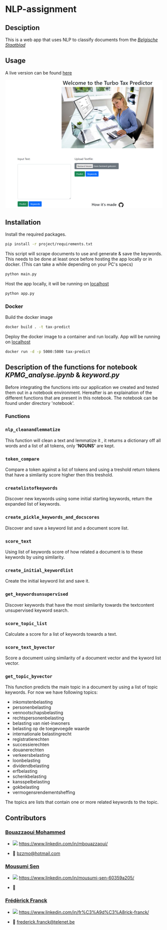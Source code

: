 # NLP-assignment


## Desciption

This is a web app that uses NLP to classify documents from the [*Belgische Staatblad*](https://www.ejustice.just.fgov.be/cgi/summary.pl)

## Usage 

A live version can be found [here](https://tax-predict.herokuapp.com/)


![site](./project/rsc/image_site.png)

## Installation

Install the required packages.

```bash
pip install -r project/requirements.txt
```

This script will scrape documents to use and generate & save the keywords. This needs to be done at least once before hosting the app locally or in docker. (This can take a while depending on your PC's specs)
```bash
python main.py
```

Host the app locally, it will be running on [localhost](http://localhost:5000/)

```bash
python app.py
```

### Docker

Build the docker image
```bash
docker build . -t tax-predict
```

Deploy the docker image to a container and run locally.
App will be running on [localhost](http://localhost:5000/)

```bash
docker run -d -p 5000:5000 tax-predict
```


## Description of the functions for notebook *KPMG_analyse.ipynb* & *keyword.py*

Before integrating the functions into our application we created and tested them out in a notebook environment.
Hereafter is an explaination of the different functions that are present in this notebook.
The notebook can be found under directory 'notebook'.

### Functions

### ```nlp_cleanandlemmatize```
This function will clean a text and lemmatize it , it returns a dictionary off all words and a list of all tokens, only **'NOUNS'** are kept.

###  ```token_compare```
Compare a token against a list of tokens and using a treshold return tokens that have a similarity score higher then this treshold.


###  ```createlistofkeywords```
Discover new keywords using some initial starting keywords, return the expanded list of keywords.
    
###  ```create_pickle_keywords_and_docscores```
Discover and save a keyword list and a document score list.  

###  ```score_text```
Using list of keywords score of how related a document is to these keywords by using similarity.

###  ```create_initial_keywordlist```
Create the initial keyword list and save it.
 
###  ```get_keywordsunsupervised```
Discover keywords that have the most similarity towards the textcontent unsupervised keyword search.

###  ```score_topic_list```
Calculate a score for a list of keywords towards a text.

###  ```score_text_byvector```
Score a document using similarity of a document vector and the kyword list vector.


###  ```get_topic_byvector```
This function predicts the main topic in a document by using a list of topic keywords.
For now we have following topics:

- inkomstenbelasting
- personenbelasting
- vennootschapsbelasting
- rechtspersonenbelasting
- belasting van niet-inwoners
- belasting op de toegevoegde waarde
- internationale belastingrecht
- registratierechten
- successierechten
- douanerechten
- verkeersbelasting
- loonbelasting
- dividendbelasting
- erfbelasting
- schenkbelasting
- kansspelbelasting
- gokbelasting
- vermogensrendementsheffing
                            

The topics are lists that contain one or more related keywords to the topic.


## Contributors

### [Bouazzaoui Mohammed](https://github.com/mohammedbouazzaoui)

- ![](https://i.stack.imgur.com/gVE0j.png) https://www.linkedin.com/in/mbouazzaoui/

- 📧 bzzmo@hotmail.com

### [Mousumi Sen](https://github.com/MousumiAria)

- ![](https://i.stack.imgur.com/gVE0j.png) https://www.linkedin.com/in/mousumi-sen-60359a205/

- 📧 

### [Frédèrick Franck](https://github.com/FrederickFranck)

- ![](https://i.stack.imgur.com/gVE0j.png) https://www.linkedin.com/in/fr%C3%A9d%C3%A8rick-franck/

- 📧 frederick.franck@telenet.be
